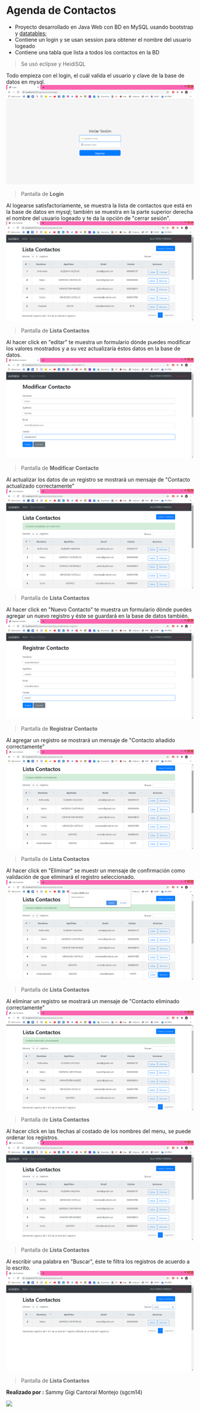 # Agenda de Contactos

- Proyecto desarrollado en Java Web con BD en MySQL usando bootstrap y [datatables](https://www.datatables.net/ "datatables");
- Contiene un login y se usan session para obtener el nombre del usuario logeado
- Contiene una tabla que lista a todos los contactos en la BD
> Se usó eclipse y HeidiSQL

Todo empieza con el login, el cuál valida el usuario y clave de la base de datos en mysql.
![](https://raw.githubusercontent.com/sgcm14/agenda/master/doc/index.png)
> Pantalla de **Login**

Al logearse satisfactoriamente, se muestra la lista de contactos que está en la base de datos en mysql; también se muestra en la parte superior derecha el nombre del usuario logeado y te da la opción de "cerrar sesión".
![](https://raw.githubusercontent.com/sgcm14/agenda/master/doc/lista_contactos.png)
> Pantalla de **Lista Contactos**

Al hacer click en "editar" te muestra un formulario dónde puedes  modificar los valores mostrados y a su vez actualizaría éstos datos en la base de datos.
![](https://raw.githubusercontent.com/sgcm14/agenda/master/doc/modificar_contacto.png)
> Pantalla de **Modificar Contacto**

Al actualizar los datos de un registro se mostrará un mensaje de "Contacto actualizado correctamente"
![](https://raw.githubusercontent.com/sgcm14/agenda/master/doc/lista_contactos-actualizado.png)
> Pantalla de **Lista Contactos**

Al hacer click en "Nuevo Contacto" te muestra un formulario dónde puedes agregar un nuevo registro y éste se guardará en la base de datos también.
![](https://raw.githubusercontent.com/sgcm14/agenda/master/doc/agregar_contacto.png)
> Pantalla de **Registrar Contacto**

Al agregar un registro se mostrará un mensaje de "Contacto añadido correctamente"
![](https://raw.githubusercontent.com/sgcm14/agenda/master/doc/lista_contactos-agregado.png)
> Pantalla de **Lista Contactos**

Al hacer click en "Eliminar" se muestr un mensaje de confirmación como validación de que eliminará el registro seleccionado.
![](https://raw.githubusercontent.com/sgcm14/agenda/master/doc/eliminar_contactos.png)
> Pantalla de **Lista Contactos**

Al eliminar un registro se mostrará un mensaje de "Contacto eliminado correctamente"
![](https://raw.githubusercontent.com/sgcm14/agenda/master/doc/lista_contactos-eliminado.png)
> Pantalla de **Lista Contactos**

Al hacer click en las flechas al costado de los nombres del menu, se puede ordenar los registros.
![](https://raw.githubusercontent.com/sgcm14/agenda/master/doc/lista_contactos_ordenado.png)
> Pantalla de **Lista Contactos**

Al escribir una palabra en "Buscar", éste te filtra los registros de acuerdo a lo escrito.
![](https://raw.githubusercontent.com/sgcm14/agenda/master/doc/lista_contactos-busqueda.png)
> Pantalla de **Lista Contactos**

**Realizado por :** Sammy Gigi Cantoral Montejo (sgcm14)

![](https://edteam-media.s3.amazonaws.com/users/avatar/16f3b00c-18cf-43f5-af5f-f9692fa3e5f1.jpg)